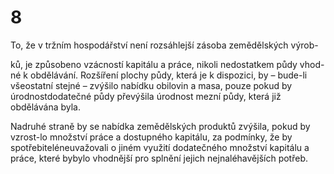 # 8

To, že v tržním hospodářství není rozsáhlejší zásoba zemědělských výrob-

ků, je způsobeno vzácností kapitálu a práce, nikoli nedostatkem půdy vhod-né k obdělávání. Rozšíření plochy půdy, která je k dispozici, by – bude-li všeostatní stejné – zvýšilo nabídku obilovin a masa, pouze pokud by úrodnostdodatečné půdy převýšila úrodnost mezní půdy, která již obdělávána byla.

Nadruhé straně by se nabídka zemědělských produktů zvýšila, pokud by vzrost-lo množství práce a dostupného kapitálu, za podmínky, že by spotřebiteléneuvažovali o jiném využití dodatečného množství kapitálu a práce, které bybylo vhodnější pro splnění jejich nejnaléhavějších potřeb.
